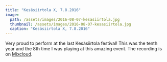 ```yaml
---
title: "Kesäsiirtola X, 7.8.2016"
image:
  path: /assets/images/2016-08-07-kesasiirtola.jpg
  thumbnail: /assets/images/2016-08-07-kesasiirtola.jpg
  caption: "Kesäsiirtola X, 7.8.2016"
---
```


Very proud to perform at the last Kesäsiirtola festival!
This was the tenth year and the 8th time I was playing at this amazing event.
The recording is on [Mixcloud](https://www.mixcloud.com/monsieursmooth/mr-smooth-kes%C3%A4siirtola-x-2016-08-07/).
